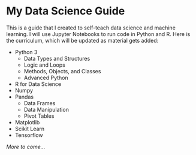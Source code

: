 # My Data Science Guide

This is a guide that I created to self-teach data science and machine learning. I will use Jupyter Notebooks to run code in Python and R. Here is the curriculum, which will be updated as material gets added:

* Python 3
  - Data Types and Structures
  - Logic and Loops
  - Methods, Objects, and Classes
  - Advanced Python
* R for Data Science
* Numpy
* Pandas
  - Data Frames
  - Data Manipulation
  - Pivot Tables
* Matplotlib
* Scikit Learn
* Tensorflow

*More to come...*

